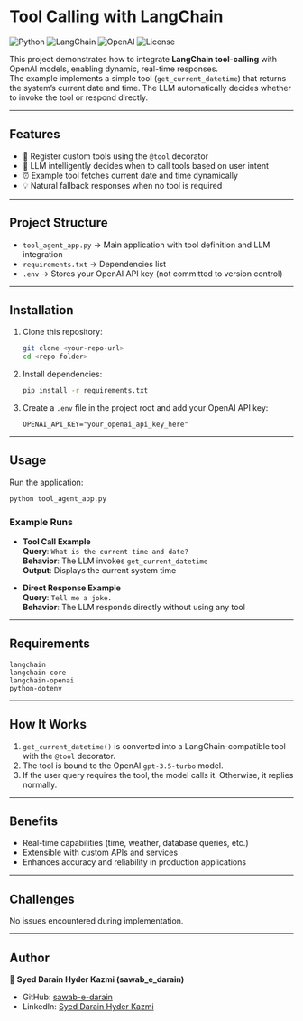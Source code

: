 # Tool Calling with LangChain

![Python](https://img.shields.io/badge/Python-3.10%2B-blue)
![LangChain](https://img.shields.io/badge/LangChain-Enabled-green)
![OpenAI](https://img.shields.io/badge/OpenAI-GPT--3.5--turbo-orange)
![License](https://img.shields.io/badge/License-MIT-lightgrey)

This project demonstrates how to integrate **LangChain tool-calling** with OpenAI models, enabling dynamic, real-time responses.  
The example implements a simple tool (`get_current_datetime`) that returns the system’s current date and time. The LLM automatically decides whether to invoke the tool or respond directly.

---

## Features
- 🔧 Register custom tools using the `@tool` decorator  
- 🧠 LLM intelligently decides when to call tools based on user intent  
- ⏰ Example tool fetches current date and time dynamically  
- 💡 Natural fallback responses when no tool is required  

---

## Project Structure
- `tool_agent_app.py` → Main application with tool definition and LLM integration  
- `requirements.txt` → Dependencies list  
- `.env` → Stores your OpenAI API key (not committed to version control)  

---

## Installation

1. Clone this repository:
   ```bash
   git clone <your-repo-url>
   cd <repo-folder>
   ```

2. Install dependencies:
   ```bash
   pip install -r requirements.txt
   ```

3. Create a `.env` file in the project root and add your OpenAI API key:
   ```
   OPENAI_API_KEY="your_openai_api_key_here"
   ```

---

## Usage

Run the application:
```bash
python tool_agent_app.py
```

### Example Runs

- **Tool Call Example**  
  **Query**: `What is the current time and date?`  
  **Behavior**: The LLM invokes `get_current_datetime`  
  **Output**: Displays the current system time  

- **Direct Response Example**  
  **Query**: `Tell me a joke.`  
  **Behavior**: The LLM responds directly without using any tool  

---

## Requirements
```
langchain
langchain-core
langchain-openai
python-dotenv
```

---

## How It Works
1. `get_current_datetime()` is converted into a LangChain-compatible tool with the `@tool` decorator.  
2. The tool is bound to the OpenAI `gpt-3.5-turbo` model.  
3. If the user query requires the tool, the model calls it. Otherwise, it replies normally.  

---

## Benefits
- Real-time capabilities (time, weather, database queries, etc.)  
- Extensible with custom APIs and services  
- Enhances accuracy and reliability in production applications  

---

## Challenges
No issues encountered during implementation.  

---

## Author
👤 **Syed Darain Hyder Kazmi (sawab_e_darain)**  

- GitHub: [sawab-e-darain](https://github.com/sawab-e-darain)  
- LinkedIn: [Syed Darain Hyder Kazmi](https://www.linkedin.com/in/sawab-e-darain)  
